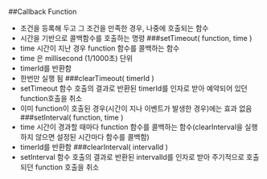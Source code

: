 ##Callback Function
- 조건을 등록해 두고 그 조건을 만족한 경우, 나중에 호출되는 함수
- 시간을 기반으로 콜백함수를 호출하는 명령
###setTimeout( function, time )
- time 시간이 지난 경우 function 함수를 콜백하는 함수
- time 은 millisecond (1/1000초) 단위
- timerId를 반환함
- 한번만 실행 됨
###clearTimeout( timerId )
- setTimeout 함수 호출의 결과로 반환된 timerId를 인자로 받아 예약되어 있던 function호출을 취소
- 이미 function이 호출된 경우(시간이 지나 이벤트가 발생한 경우)에는 효과 없음
###setInterval( function, time )
- time 시간이 경과할 때마다 function 함수를 콜백하는 함수(clearInterval을 실행하지 않으면 설정된 시간마다 함수를 콜백함)
- timerId를 반환함
###clearInterval( intervalId )
- setInterval 함수 호출의 결과로 반환된 intervalId를 인자로 받아 주기적으로 호출되던 function 호출을 취소
